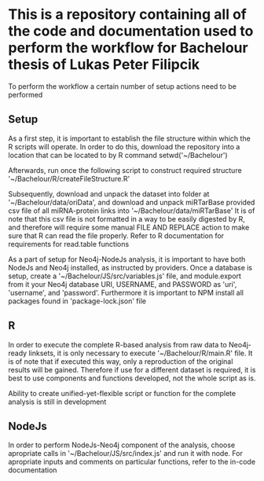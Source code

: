 # This is a repository containing all of the code and documentation used to perform the workflow for Bachelour thesis of Lukas Peter Filipcik

To perform the workflow a certain number of setup actions need to be performed

## Setup
As a first step, it is important to establish the file structure within which the R scripts will operate. In order to do this, download the repository into a location that can be located to by R command
setwd('~/Bachelour')

Afterwards, run once the following script to construct required structure
'~/Bachelour/R/createFileStructure.R'

Subsequently, download and unpack the dataset into folder at '~/Bachelour/data/oriData', and download and unpack miRTarBase provided csv file of all miRNA-protein links into '~/Bachelour/data/miRTarBase'
It is of note that this csv file is not formatted in a way to be easily digested by R, and therefore will require some manual FILE AND REPLACE action to make sure that R can read the file properly. Refer to R documentation for requirements for read.table functions

As a part of setup for Neo4j-NodeJs analysis, it is important to have both NodeJs and Neo4j installed, as instructed by providers. Once a database is setup, create a '~/Bachelour/JS/src/variables.js' file, and module.export from it your Neo4j database URI, USERNAME, and PASSWORD as 'uri', 'username', and 'password'. Furthermore it is important to NPM install all packages found in 'package-lock.json' file

## R
In order to execute the complete R-based analysis from raw data to Neo4j-ready linksets, it is only necessary to execute '~/Bachelour/R/main.R' file.
It is of note that if executed this way, only a reproduction of the original results will be gained. Therefore if use for a different dataset is required, it is best to use components and functions developed, not the whole script as is.

Ability to create unified-yet-flexible script or function for the complete analysis is still in development

## NodeJs
In order to perform NodeJs-Neo4j component of the analysis, choose apropriate calls in '~/Bachelour/JS/src/index.js' and run it with node.
For apropriate inputs and comments on particular functions, refer to the in-code documentation
